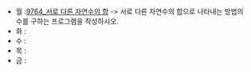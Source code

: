 - 월 :[9764_서로 다른 자연수의 합](https://www.acmicpc.net/problem/9764) -> 서로 다른 자연수의 합으로 나타내는 방법의 수를 구하는 프로그램을 작성하시오.
- 화 : 
- 수 : 
- 목 : 
- 금 : 

<!-- [2178_미로 탐색](https://www.acmicpc.net/problem/2178) -> (1, 1)에서 출발하여 (N, M)의 위치로 이동할 때 지나야 하는 최소의 칸 수를 구하는 프로그램을 작성하시오. -->
